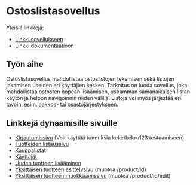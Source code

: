 # Ostoslistasovellus

Yleisiä linkkejä:

* [Linkki sovellukseen](http://pqkallio.users.cs.helsinki.fi/tsoha2015)
* [Linkki dokumentaatioon](https://github.com/pqkallio/tsoha2015_ostoslista/blob/master/doc/dokumentaatio.pdf)

## Työn aihe

Ostoslistasovellus mahdollistaa ostoslistojen tekemisen sekä listojen jakamisen useiden eri käyttäjien kesken. Tarkoitus on luoda sovellus, joka mahdollistaa ostosten nopean lisäämisen, useamman samanaikaisen listan käytön ja helpon navigoinnin niiden välillä. Listoja voi myös järjestää eri tavoin, esim. aakkos- tai osastojärjestykseen. 

## Linkkejä dynaamisille sivuille

- [Kirjautumissivu](http://pqkallio.users.cs.helsinki.fi/tsoha2015/login) (Voit käyttää tunnuksia keke/kekru123 testaamiseen)
- [Tuotteiden listaussivu](http://pqkallio.users.cs.helsinki.fi/tsoha2015/products)
- [Kauppalistat](http://pqkallio.users.cs.helsinki.fi/tsoha2015/lists)
- [Käyttäjät](http://pqkallio.users.cs.helsinki.fi/tsoha2015/users)
- [Uuden tuotteen lisääminen](http://pqkallio.users.cs.helsinki.fi/tsoha2015/product/new)
- [Yksittäisen tuotteen esittelysivu](http://pqkallio.users.cs.helsinki.fi/tsoha2015/product/3) (muotoa /product/id)
- [Yksittäisen tuotteen muokkaamissivu](http://pqkallio.users.cs.helsinki.fi/tsoha2015/product/3/edit) (muotoa /product/id/edit)
